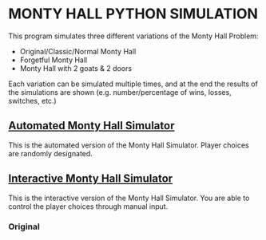 # MONTY HALL PYTHON SIMULATION

This program simulates three different variations of the Monty Hall Problem:
- Original/Classic/Normal Monty Hall
- Forgetful Monty Hall
- Monty Hall with 2 goats & 2 doors

Each variation can be simulated multiple times, and at the end the results of the simulations are shown (e.g. number/percentage of wins, losses, switches, etc.)

## [Automated Monty Hall Simulator](https://github.com/ofimikfra/MontyHallSimulation/blob/master/MontyHall-Automated.py)
This is the automated version of the Monty Hall Simulator. Player choices are randomly designated. 

## [Interactive Monty Hall Simulator](https://github.com/ofimikfra/MontyHallSimulation/blob/master/MontyHall-Interactive.py)
This is the interactive version of the Monty Hall Simulator. You are able to control the player choices through manual input.

### Original
